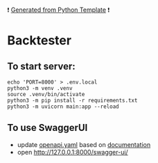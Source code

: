 :heavy_exclamation_mark: [Generated from Python Template](https://github.com/KamilMatejuk/BlackSwanPythonTemplate) :heavy_exclamation_mark:

# Backtester

## To start server:
```
echo 'PORT=8000' > .env.local
python3 -m venv .venv
source .venv/bin/activate
python3 -m pip install -r requirements.txt
python3 -m uvicorn main:app --reload
```

## To use SwaggerUI
* update [openapi.yaml](openapi.yaml) based on [documentation](https://swagger.io/specification/)
* open http://127.0.0.1:8000/swagger-ui/
